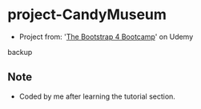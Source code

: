 # project-CandyMuseum
* Project from: '[The Bootstrap 4 Bootcamp](https://www.udemy.com/bootstrap-4-bootcamp/)' on Udemy

backup

## Note
* Coded by me after learning the tutorial section.